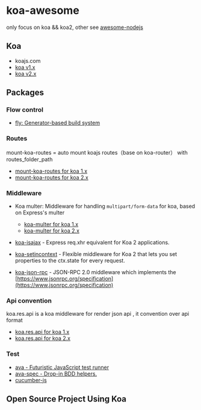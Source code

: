 # koa-awesome

only focus on koa && koa2, other see [awesome-nodejs](https://github.com/sindresorhus/awesome-nodejs)


## Koa

- koajs.com
- [koa v1.x](https://github.com/koajs/koa)
- [koa v2.x](https://github.com/koajs/koa/tree/v2.x)


## Packages
###  Flow control

- [fly: Generator-based build system](https://github.com/brj/fly)


### Routes

mount-koa-routes = auto mount koajs routes（base on koa-router） with routes_folder_path

- [mount-koa-routes for koa 1.x](https://github.com/moajs/mount-koa-routes/)
- [mount-koa-routes for koa 2.x](https://github.com/moajs/mount-koa-routes/tree/next)


### Middleware

- Koa multer: Middleware for handling `multipart/form-data` for koa, based on Express's multer
    - [koa-multer for koa 1.x](https://github.com/koa-modules/multer/tree/v0.x)
    - [koa-multer for koa 2.x](https://github.com/koa-modules/multer)

- [koa-isajax](https://github.com/behind-design/koa-isajax) - Express req.xhr equivalent for Koa 2 applications.
- [koa-setincontext](https://github.com/behind-design/koa-setincontext) - Flexible middleware for Koa 2 that lets you set properties to the ctx.state for every request.
- [koa-json-rpc](https://github.com/koalex/koa-json-rpc) - JSON-RPC 2.0 middleware which implements the [https://www.jsonrpc.org/specification](https://www.jsonrpc.org/specification)


### Api convention

koa.res.api is a koa middleware for render json api , it convention over api format

- [koa.res.api for koa 1.x](https://github.com/moajs/koa.res.api)
- [koa.res.api for koa 2.x](https://github.com/moajs/koa.res.api/tree/next)


### Test

- [ava - Futuristic JavaScript test runner](github.com/sindresorhus/ava)
- [ava-spec - Drop-in BDD helpers.](https://github.com/sheerun/ava-spec)
- [cucumber-js](https://github.com/cucumber/cucumber-js)


## Open Source Project Using Koa 
